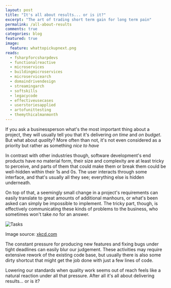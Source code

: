 ```yaml
---
layout: post
title: "It's all about results... or is it?"
excerpt: "The art of trading short term gain for long term pain"
permalink: /all-about-results
comments: true
categories: blog
featured: true
image:
  feature: whattopickupnext.png
reads:
  - fsharpforcsharpdevs
  - functionalreactive
  - microservices
  - buildingmicroservices
  - microservicearch
  - domaindrivendesign
  - streamingarch
  - softskills
  - legacycode
  - effectiveusecases
  - userstoriesapplied
  - artofunittesting
  - themythicalmanmonth
---
```


If you ask a businessperson what's the most important thing about a project, they will usually tell you that it's delivering *on time* and *on budget*. But what about *quality*? More often than not, it's not even considered as a priority but rather as something *nice to have*

In contrast with other industries though, software development's end products have no material form, their size and complexity are at least tricky to perceive, and parts of them that could make them or break them could be well-hidden within their 1s and 0s. The user interacts through some interface, and that's usually all they see; everything else is hidden underneath.

On top of that, a seemingly small change in a project's requirements can easily translate to great amounts of additional manhours, or what's been asked can simply be impossible to implement. The tricky part, though, is effectively communicating these kinds of problems to the business, who sometimes won't take *no* for an answer.

<img src="https://imgs.xkcd.com/comics/tasks.png" alt="Tasks" />
<p class="text-center">Image source: <a href="https://xkcd.com/1425/">xkcd.com</a></p>

The constant pressure for producing new features and fixing bugs under tight deadlines can easily blur our judgement. These activities may require extensive rework of the existing code base, but usually there is also some dirty shortcut that might get the job done with just a few lines of code.

Lowering our standards when quality work seems out of reach feels like a natural reaction under all that pressure. After all it's all about delivering results... or is it?

